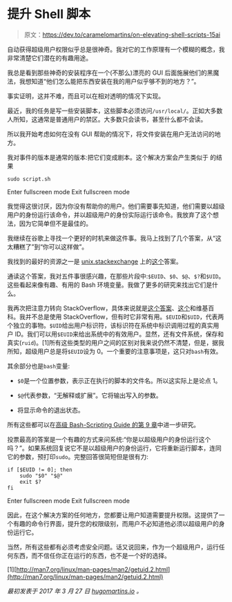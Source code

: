 # 提升 Shell 脚本

> 原文：<https://dev.to/caramelomartins/on-elevating-shell-scripts-15ai>

自动获得超级用户权限似乎总是很神奇。我对它的工作原理有一个模糊的概念，我非常清楚它们潜在的有趣用途。

我总是看到那些神奇的安装程序在一个(不那么)漂亮的 GUI 后面施展他们的黑魔法，我想知道“他们怎么能把东西安装在我的用户似乎够不到的地方？”。

事实证明，这并不难，而且可以在相对透明的情况下实现。

最近，我的任务是写一些安装脚本，这些脚本必须访问`/usr/local/`。正如大多数人所知，这通常是普通用户的禁区。大多数只会读书，甚至什么都不会读。

所以我开始考虑如何在没有 GUI 帮助的情况下，将文件安装在用户无法访问的地方。

我对事件的版本是通常的版本:把它们变成剧本。这个解决方案会产生类似于
的结果

```
sudo script.sh 
```

Enter fullscreen mode Exit fullscreen mode

我觉得这很讨厌，因为你没有帮助你的用户。他们需要事先知道，他们需要以超级用户的身份运行该命令，并以超级用户的身份实际运行该命令。我放弃了这个想法，因为它简单但不是最佳的。

我继续在谷歌上寻找一个更好的时机来做这件事。我马上找到了几个答案，从“这太糟糕了”到“你可以这样做”。

我找到的最好的资源之一是 [unix.stackexchange](http://unix.stackexchange.com/) 上的[这个](http://unix.stackexchange.com/questions/28791/prompt-for-sudo-password-and-programmatically-elevate-privilege-in-bash-script)答案。

通读这个答案，我对五件事很感兴趣，在那些片段中:`$EUID`、`$0`、`$@`、`$?`和`$UID`。这些看起来像有趣、有用的 Bash 环境变量。我做了更多的研究来找出它们是什么。

我再次把注意力转向 StackOverflow，具体来说就是[这个答案](http://stackoverflow.com/questions/27669950/difference-between-euid-and-uid)、[这个](http://stackoverflow.com/questions/27669950/difference-between-euid-and-uid)和维基百科。我并不总是使用 StackOverflow，但有时它非常有用。`$EUID`和`$UID`，代表两个独立的事物。`$UID`给出用户标识符，该标识符在系统中标识调用过程的真实用户 ID。我们可以用`$EUID`来给出系统中的有效用户。显然，还有文件系统，保存和真实(`ruid`)。[1]所有这些类型的用户之间的区别对我来说仍然不清楚，但是，据我所知，超级用户总是将`$EUID`设为 0。一个重要的注意事项是，这只对`bash`有效。

其余部分也是`bash`变量:

*   `$0`是一个位置参数，表示正在执行的脚本的文件名。所以这实际上是论点 1。

*   `$@`代表参数，“无解释或扩展”。它将输出写入的参数。

*   将显示命令的退出状态。

所有这些都可以在[高级 Bash-Scripting Guide 的第 9 章](http://tldp.org/LDP/abs/html/internalvariables.html)中进一步研究。

投票最高的答案是一个有趣的方式来问系统:“你是以超级用户的身份运行这个吗？”。如果系统回复说它不是以超级用户的身份运行，它将重新运行脚本，连同它的参数，预打印`sudo`。完整回答很简短但是很有力:

```
if [$EUID != 0]; then
    sudo "$0" "$@"
    exit $?
fi 
```

Enter fullscreen mode Exit fullscreen mode

因此，在这个解决方案的任何地方，您都要让用户知道需要提升权限。这提供了一个有趣的命令行界面，提升您的权限级别，而用户不必知道他必须以超级用户的身份运行它。

当然，所有这些都有必须考虑安全问题。话又说回来，作为一个超级用户，运行任何东西，而不信任你正在运行的东西，也不是一个好的选择。

[1][http://man7.org/linux/man-pages/man2/getuid.2.html](http://man7.org/linux/man-pages/man2/getuid.2.html)

*最初发表于 2017 年 3 月 27 日 [hugomartins.io](https://hugomartins.io/) 。*